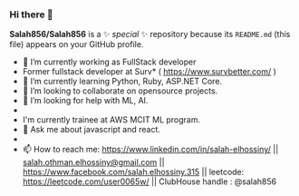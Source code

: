 ### Hi there 👋


**Salah856/Salah856** is a ✨  _special_  ✨ repository because its `README.md` (this file) appears on your GitHub profile.

- 🔭 I’m currently working as FullStack developer
- Former fullstack developer at Surv* ( https://www.survbetter.com/ )
- 🌱 I’m currently learning Python, Ruby, ASP.NET Core. 
- 👯 I’m looking to collaborate on opensource projects. 
- 🤔 I’m looking for help with ML, AI. 
- 
- I'm currently trainee at AWS MCIT ML program. 
- 💬 Ask me about javascript and react. 
- 
- 📫 How to reach me: https://www.linkedin.com/in/salah-elhossiny/ 
 || salah.othman.elhossiny@gmail.com 
 || https://www.facebook.com/salah.elhossiny.315 
 || leetcode: https://leetcode.com/user0065w/
 || ClubHouse handle : @salah856 

